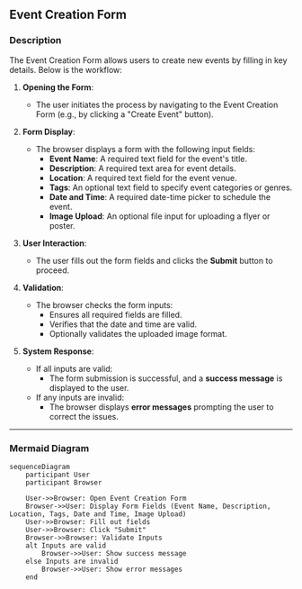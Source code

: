 ﻿## Event Creation Form

### Description
The Event Creation Form allows users to create new events by filling in key details. Below is the workflow:

1. **Opening the Form**:
   - The user initiates the process by navigating to the Event Creation Form (e.g., by clicking a "Create Event" button).

2. **Form Display**:
   - The browser displays a form with the following input fields:
     - **Event Name**: A required text field for the event's title.
     - **Description**: A required text area for event details.
     - **Location**: A required text field for the event venue.
     - **Tags**: An optional text field to specify event categories or genres.
     - **Date and Time**: A required date-time picker to schedule the event.
     - **Image Upload**: An optional file input for uploading a flyer or poster.

3. **User Interaction**:
   - The user fills out the form fields and clicks the **Submit** button to proceed.

4. **Validation**:
   - The browser checks the form inputs:
     - Ensures all required fields are filled.
     - Verifies that the date and time are valid.
     - Optionally validates the uploaded image format.

5. **System Response**:
   - If all inputs are valid:
     - The form submission is successful, and a **success message** is displayed to the user.
   - If any inputs are invalid:
     - The browser displays **error messages** prompting the user to correct the issues.

---

### Mermaid Diagram

```mermaid
sequenceDiagram
    participant User
    participant Browser

    User->>Browser: Open Event Creation Form
    Browser->>User: Display Form Fields (Event Name, Description, Location, Tags, Date and Time, Image Upload)
    User->>Browser: Fill out fields
    User->>Browser: Click "Submit"
    Browser->>Browser: Validate Inputs
    alt Inputs are valid
        Browser->>User: Show success message
    else Inputs are invalid
        Browser->>User: Show error messages
    end
